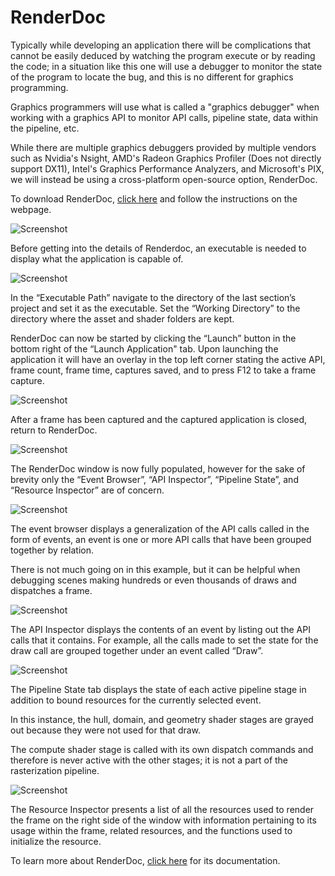 # RenderDoc

Typically while developing an application there will be complications that cannot be easily deduced by watching the program execute or by reading the code; in a situation like this one will use a debugger to monitor the state of the program to locate the bug, and this is no different for graphics programming. 

Graphics programmers will use what is called a "graphics debugger" when working with a graphics API to monitor API calls, pipeline state, data within the pipeline, etc. 

While there are multiple graphics debuggers provided by multiple vendors such as Nvidia's Nsight, AMD's Radeon Graphics Profiler (Does not directly support DX11), Intel's Graphics Performance Analyzers, and Microsoft's PIX, we will instead be using a cross-platform open-source option, RenderDoc.

To download RenderDoc, [click here](https://renderdoc.org/) and follow the instructions on the webpage.

![Screenshot](media/1-2-3-naming-things/render-doc-default.png)

Before getting into the details of Renderdoc, an executable is needed to display what the application is capable of. 

![Screenshot](media/1-2-3-naming-things/application-dirs.png)

In the “Executable Path” navigate to the directory of the last section’s project and set it as the executable. Set the “Working Directory” to the directory where the asset and shader folders are kept.

RenderDoc can now be started by clicking the “Launch” button in the bottom right of the “Launch Application" tab. Upon launching the application it will have an overlay in the top left corner stating the active API, frame count, frame time, captures saved, and to press F12 to take a frame capture.

![Screenshot](media/1-2-3-naming-things/render-doc-overlay.png)

After a frame has been captured and the captured application is closed, return to RenderDoc.

![Screenshot](media/1-2-3-naming-things/opening-capture.png)

The RenderDoc window is now fully populated, however for the sake of brevity only the “Event Browser”, “API Inspector”, “Pipeline State”, and “Resource Inspector” are of concern.

![Screenshot](media/1-2-3-naming-things/event-browser.png)

The event browser displays a generalization of the API calls called in the form of events, an event is one or more API calls that have been grouped together by relation. 

There is not much going on in this example, but it can be helpful when debugging scenes making hundreds or even thousands of draws and dispatches a frame.

![Screenshot](media/1-2-3-naming-things/API-inspector.png)

The API Inspector displays the contents of an event by listing out the API calls that it contains. For example, all the calls made to set the state for the draw call are grouped together under an event called “Draw”.

![Screenshot](media/1-2-3-naming-things/pipeline-state.gif)

The Pipeline State tab displays the state of each active pipeline stage in addition to bound resources for the currently selected event. 

In this instance, the hull, domain, and geometry shader stages are grayed out because they were not used for that draw. 

The compute shader stage is called with its own dispatch commands and therefore is never active with the other stages; it is not a part of the rasterization pipeline.

![Screenshot](media/1-2-3-naming-things/resource-inspector.png)

The Resource Inspector presents a list of all the resources used to render the frame on the right side of the window with information pertaining to its usage within the frame, related resources, and the functions used to initialize the resource. 

To learn more about RenderDoc, [click here](https://renderdoc.org/docs/index.html) for its documentation.
